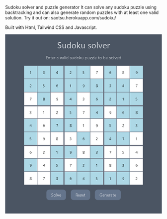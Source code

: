 Sudoku solver and puzzle generator
It can solve any sudoku puzzle using backtracking and can also generate random puzzles with at least one valid solution.
Try it out on: saotsu.herokuapp.com/sudoku/

Built with Html, Tailwind CSS and Javascript.

![Screenshot](sudoku.png)
